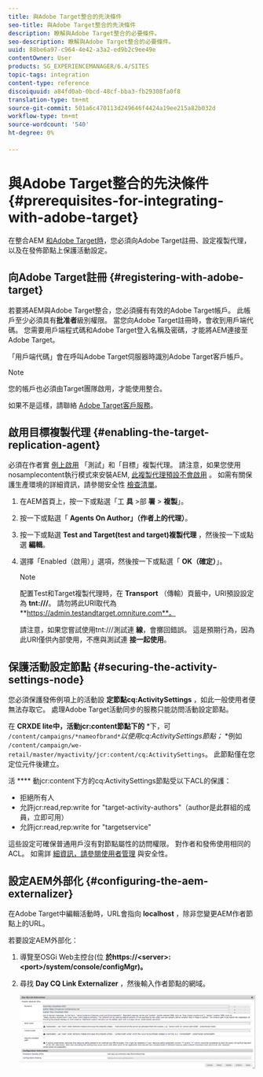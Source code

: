 ```yaml
---
title: 與Adobe Target整合的先決條件
seo-title: 與Adobe Target整合的先決條件
description: 瞭解與Adobe Target整合的必要條件。
seo-description: 瞭解與Adobe Target整合的必要條件。
uuid: 88be6a97-c964-4e42-a3a2-ed9b2c9ee49e
contentOwner: User
products: SG_EXPERIENCEMANAGER/6.4/SITES
topic-tags: integration
content-type: reference
discoiquuid: a84fd0ab-0bcd-48cf-bba3-fb29308fa0f8
translation-type: tm+mt
source-git-commit: 501a6c470113d249646f4424a19ee215a82b032d
workflow-type: tm+mt
source-wordcount: '540'
ht-degree: 0%

---
```



# 與Adobe Target整合的先決條件{#prerequisites-for-integrating-with-adobe-target}

在整合AEM [和Adobe Target時](/help/sites-administering/target.md)，您必須向Adobe Target註冊、設定複製代理，以及在發佈節點上保護活動設定。

## 向Adobe Target註冊 {#registering-with-adobe-target}

若要將AEM與Adobe Target整合，您必須擁有有效的Adobe Target帳戶。 此帳戶至少必須具有**批准者**級別權限。 當您向Adobe Target註冊時，會收到用戶端代碼。 您需要用戶端程式碼和Adobe Target登入名稱及密碼，才能將AEM連接至Adobe Target。

「用戶端代碼」會在呼叫Adobe Target伺服器時識別Adobe Target客戶帳戶。

>[!NOTE]
>
>您的帳戶也必須由Target團隊啟用，才能使用整合。
>
>
>如果不是這樣，請聯絡 [Adobe Target客戶服務](https://docs.adobe.com/content/help/en/target/using/cmp-resources-and-contact-information.html)。

## 啟用目標複製代理 {#enabling-the-target-replication-agent}

必須在作者實 [例上啟用](/help/sites-deploying/replication.md) 「測試」和「目標」複製代理。 請注意，如果您使用nosamplecontent執行模式來安裝AEM, [此複製代理預設不會啟用](/help/sites-deploying/configure-runmodes.md#using-samplecontent-and-nosamplecontent) 。 如需有關保護生產環境的詳細資訊，請參閱安全性 [檢查清單](/help/sites-administering/security-checklist.md)。

1. 在AEM首頁上，按一下或點選「工 **具** >部 **署** > **複製**」。
1. 按一下或點選「 **Agents On Author」（作者上的代理）**。
1. 按一下或點選 **Test and Target(test and target)複製代理** ，然後按一下或點選 **編輯**。
1. 選擇「Enabled（啟用）」選項，然後按一下或點選「 **OK（確定）**」。

   >[!NOTE]
   >
   >配置Test和Target複製代理時，在 **Transport** （傳輸）頁籤中，URI預設設定為 **tnt:///**。 請勿將此URI取代為 **https://admin.testandtarget.omniture.com**。
   >
   >請注意，如果您嘗試使用tnt:///測試連 **線**，會擲回錯誤。 這是預期行為，因為此URI僅供內部使用，不應與測試連 **接一起使用**。

## 保護活動設定節點 {#securing-the-activity-settings-node}

您必須保護發佈例項上的活動設 **定節點cq:ActivitySettings** ，如此一般使用者便無法存取它。 處理Adobe Target活動同步的服務只能訪問活動設定節點。

在 **CRXDE lite中，活動jcr:content節點下的** *下，可 `/content/campaigns/*nameofbrand*`*以使用cq:ActivitySettings節點；* *例如 `/content/campaign/we-retail/master/myactivity/jcr:content/cq:ActivitySettings`。 此節點僅在您定位元件後建立。

活 **** 動jcr:content下方的cq:ActivitySettings節點受以下ACL的保護：

* 拒絕所有人
* 允許jcr:read,rep:write for &quot;target-activity-authors&quot;（author是此群組的成員，立即可用）
* 允許jcr:read,rep:write for &quot;targetservice&quot;

這些設定可確保普通用戶沒有對節點屬性的訪問權限。 對作者和發佈使用相同的ACL。 如需詳 [細資訊，請參閱使用者管理](/help/sites-administering/security.md) 與安全性。

## 設定AEM外部化 {#configuring-the-aem-externalizer}

在Adobe Target中編輯活動時，URL會指向 **localhost** ，除非您變更AEM作者節點上的URL。

若要設定AEM外部化：

1. 導覽至OSGi Web主控台(位 **於https://&lt;server>:&lt;port>/system/console/configMgr)。**
1. 尋找 **Day CQ Link Externalizer** ，然後輸入作者節點的網域。

   ![chlimage_1-120](assets/chlimage_1-120.png)

